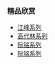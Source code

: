 ### 精品欣赏

- [江峰系列](https://summer200.github.io/content/)
- [高代林系列](https://summer200.github.io/content/GaoFalin)
- [阮铭系列](https://summer200.github.io/content/)
- [阮铭系列](https://summer200.github.io/content/)
